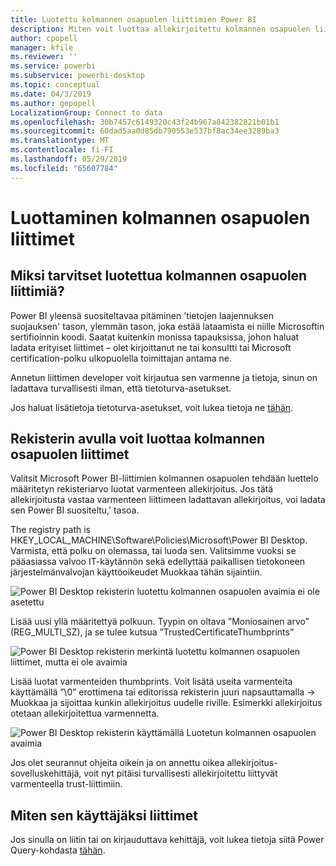 ```yaml
---
title: Luotettu kolmannen osapuolen liittimien Power BI
description: Miten voit luottaa allekirjoitettu kolmannen osapuolen liittimen Power BI-
author: cpopell
manager: kfile
ms.reviewer: ''
ms.service: powerbi
ms.subservice: powerbi-desktop
ms.topic: conceptual
ms.date: 04/3/2019
ms.author: gepopell
LocalizationGroup: Connect to data
ms.openlocfilehash: 30b7457c6149320c43f24b967a842382821b01b1
ms.sourcegitcommit: 60dad5aa0d85db790553e537bf8ac34ee3289ba3
ms.translationtype: MT
ms.contentlocale: fi-FI
ms.lasthandoff: 05/29/2019
ms.locfileid: "65607784"
---
```

# <a name="trusting-third-party-connectors"></a>Luottaminen kolmannen osapuolen liittimet

## <a name="why-do-you-need-trusted-third-party-connectors"></a>Miksi tarvitset luotettua kolmannen osapuolen liittimiä?

Power BI yleensä suositeltavaa pitäminen 'tietojen laajennuksen suojauksen' tason, ylemmän tason, joka estää lataamista ei niille Microsoftin sertifioinnin koodi. Saatat kuitenkin monissa tapauksissa, johon haluat ladata erityiset liittimet – olet kirjoittanut ne tai konsultti tai Microsoft certification-polku ulkopuolella toimittajan antama ne.

Annetun liittimen developer voit kirjautua sen varmenne ja tietoja, sinun on ladattava turvallisesti ilman, että tietoturva-asetukset.

Jos haluat lisätietoja tietoturva-asetukset, voit lukea tietoja ne [tähän](https://docs.microsoft.com/power-bi/desktop-connector-extensibility).

## <a name="using-the-registry-to-trust-third-party-connectors"></a>Rekisterin avulla voit luottaa kolmannen osapuolen liittimet

Valitsit Microsoft Power BI-liittimien kolmannen osapuolen tehdään luettelo määritetyn rekisteriarvo luotat varmenteen allekirjoitus. Jos tätä allekirjoitusta vastaa varmenteen liittimeen ladattavan allekirjoitus, voi ladata sen Power BI suositeltu,' tasoa. 

The registry path is HKEY_LOCAL_MACHINE\Software\Policies\Microsoft\Power BI Desktop. Varmista, että polku on olemassa, tai luoda sen. Valitsimme vuoksi se pääasiassa valvoo IT-käytännön sekä edellyttää paikallisen tietokoneen järjestelmänvalvojan käyttöoikeudet Muokkaa tähän sijaintiin. 

![Power BI Desktop rekisterin luotettu kolmannen osapuolen avaimia ei ole asetettu](media/desktop-trusted-third-party-connectors/desktoptrustedthird1.png)

Lisää uusi yllä määritettyä polkuun. Tyypin on oltava ”Moniosainen arvo” (REG_MULTI_SZ), ja se tulee kutsua ”TrustedCertificateThumbprints” 

![Power BI Desktop rekisterin merkintä luotettu kolmannen osapuolen liittimet, mutta ei ole avaimia](media/desktop-trusted-third-party-connectors/desktoptrustedthird2.png)

Lisää luotat varmenteiden thumbprints. Voit lisätä useita varmenteita käyttämällä ”\0” erottimena tai editorissa rekisterin juuri napsauttamalla -> Muokkaa ja sijoittaa kunkin allekirjoitus uudelle riville. Esimerkki allekirjoitus otetaan allekirjoitettua varmennetta. 

 ![Power BI Desktop rekisterin käyttämällä Luotetun kolmannen osapuolen avaimia](media/desktop-trusted-third-party-connectors/desktoptrustedthird3.png)

Jos olet seurannut ohjeita oikein ja on annettu oikea allekirjoitus-sovelluskehittäjä, voit nyt pitäisi turvallisesti allekirjoitettu liittyvät varmenteella trust-liittimiin.

## <a name="how-to-sign-connectors"></a>Miten sen käyttäjäksi liittimet

Jos sinulla on liitin tai on kirjauduttava kehittäjä, voit lukea tietoja siitä Power Query-kohdasta [tähän](https://docs.microsoft.com/power-query/handlingconnectorsigning).
